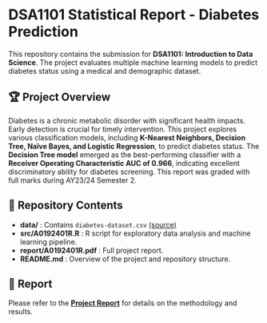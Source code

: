 # DSA1101 Statistical Report - Diabetes Prediction

This repository contains the submission for **DSA1101: Introduction to Data Science**. The project evaluates multiple machine learning models to predict diabetes status using a medical and demographic dataset.

## 🏆 Project Overview
Diabetes is a chronic metabolic disorder with significant health impacts. Early detection is crucial for timely intervention. This project explores various classification models, including **K-Nearest Neighbors, Decision Tree, Naïve Bayes, and Logistic Regression**, to predict diabetes status. The **Decision Tree model** emerged as the best-performing classifier with a **Receiver Operating Characteristic AUC of 0.966**, indicating excellent discriminatory ability for diabetes screening. This report was graded with full marks during AY23/24 Semester 2.

## 📂 Repository Contents
- **data/** : Contains `diabetes-dataset.csv` [(source)](https://www.kaggle.com/datasets/iammustafatz/diabetes-prediction-dataset)
- **src/A0192401R.R** : R script for exploratory data analysis and machine learning pipeline.
- **report/A0192401R.pdf** : Full project report.
- **README.md** : Overview of the project and repository structure.

## 📄 Report
Please refer to the **[Project Report](report/A0192401R.pdf)** for details on the methodology and results.
